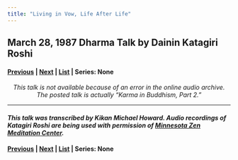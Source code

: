 ```yaml
---
title: "Living in Vow, Life After Life"
---
```

## March 28, 1987 Dharma Talk by Dainin Katagiri Roshi

#### [Previous](1987-03-27-Platform-Sutra-Talk-3) | [Next](1987-04-03-Platform-Sutra-Talk-4) | [List](list#1987) | Series: None


<p align="center" style="font-style: italic">
This talk is not available because of an error in the online audio archive. The posted talk is actually “Karma in Buddhism, Part 2.”
</p>

---

#### *This talk was transcribed by Kikan Michael Howard. Audio recordings of Katagiri Roshi are being used with permission of [Minnesota Zen Meditation Center](https://www.mnzencenter.org/katagiri-project.html).*

#### [Previous](1987-03-27-Platform-Sutra-Talk-3) | [Next](1987-04-03-Platform-Sutra-Talk-4) | [List](list#1987) | Series: None
